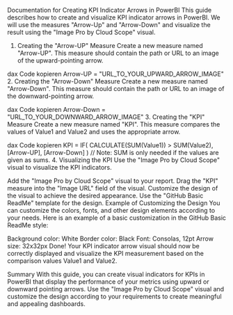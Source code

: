 Documentation for Creating KPI Indicator Arrows in PowerBI
This guide describes how to create and visualize KPI indicator arrows in PowerBI. We will use the measures "Arrow-Up" and "Arrow-Down" and visualize the result using the "Image Pro by Cloud Scope" visual.

1. Creating the "Arrow-UP" Measure
Create a new measure named "Arrow-UP". This measure should contain the path or URL to an image of the upward-pointing arrow.

dax
Code kopieren
Arrow-UP = "URL_TO_YOUR_UPWARD_ARROW_IMAGE"
2. Creating the "Arrow-Down" Measure
Create a new measure named "Arrow-Down". This measure should contain the path or URL to an image of the downward-pointing arrow.

dax
Code kopieren
Arrow-Down = "URL_TO_YOUR_DOWNWARD_ARROW_IMAGE"
3. Creating the "KPI" Measure
Create a new measure named "KPI". This measure compares the values of Value1 and Value2 and uses the appropriate arrow.

dax
Code kopieren
KPI = IF(
    CALCULATE(SUM(Value1)) > SUM(Value2), 
    [Arrow-UP], 
    [Arrow-Down]
)
// Note: SUM is only needed if the values are given as sums.
4. Visualizing the KPI
Use the "Image Pro by Cloud Scope" visual to visualize the KPI indicators.

Add the "Image Pro by Cloud Scope" visual to your report.
Drag the "KPI" measure into the "Image URL" field of the visual.
Customize the design of the visual to achieve the desired appearance. Use the "GitHub Basic ReadMe" template for the design.
Example of Customizing the Design
You can customize the colors, fonts, and other design elements according to your needs. Here is an example of a basic customization in the GitHub Basic ReadMe style:

Background color: White
Border color: Black
Font: Consolas, 12pt
Arrow size: 32x32px
Done!
Your KPI indicator arrow visual should now be correctly displayed and visualize the KPI measurement based on the comparison values Value1 and Value2.

Summary
With this guide, you can create visual indicators for KPIs in PowerBI that display the performance of your metrics using upward or downward pointing arrows. Use the "Image Pro by Cloud Scope" visual and customize the design according to your requirements to create meaningful and appealing dashboards.
